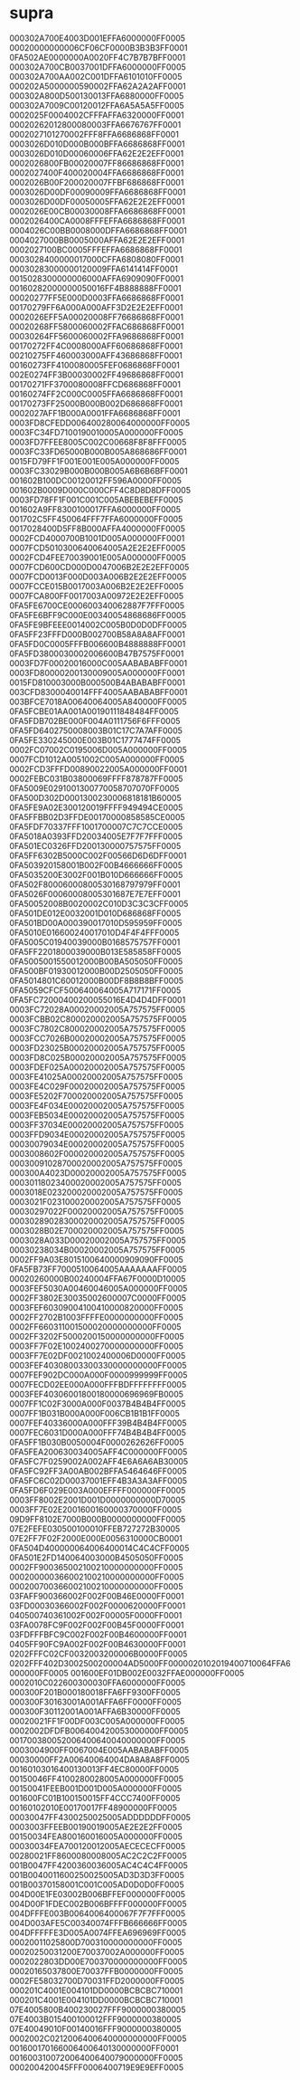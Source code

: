 # supra
000302A700E4003D001EFFA6000000FF0005 00020000000006CF06CF0000B3B3B3FF0001 0FA502AE0000000A0020FF4C7B7B7BFF0001 000302A700CB0037001DFFA6000000FF0005 000302A700AA002C001DFFA6101010FF0005 000202A5000000590002FFA62A2A2AFF0001 000302A800D500130013FFA6880000FF0005 000302A7009C00120012FFA6A5A5A5FF0005 0002025F0004002CFFFAFFA6320000FF0001 00020262012800080003FFA6676767FF0001 0002027101270002FFF8FFA6686868FF0001 0003026D010D000B000BFFA6686868FF0001 0003026D010D00060006FFA62E2E2EFF0001 0002026800FB00020007FF86686868FF0001 0002027400F400020004FFA6686868FF0001 0002026B00F200020007FFBF686868FF0001 0003026D00DF00090009FFA6686868FF0001 0003026D00DF00050005FFA62E2E2EFF0001 0002026E00CB00030008FFA6686868FF0001 0002026400CA0008FFFEFFA6686868FF0001 0004026C00BB0008000DFFA6686868FF0001 0004027000BB0005000AFFA62E2E2EFF0001 0002027100BC0005FFFEFFA6686868FF0001 0003028400000017000CFFA6808080FF0001 00030283000000120009FFA6141414FF0001 0015028300000006000AFFA6909090FF0001 00160282000000050016FF4B888888FF0001 00020277FF5E000D0003FFA6686868FF0001 00170279FF6A000A000AFF3D2E2E2EFF0001 0002026EFF5A00020008FF76686868FF0001 00020268FF5800060002FFAC686868FF0001 00030264FF5600060002FFA9686868FF0001 00170272FF4C0008000AFF60686868FF0001 00210275FF460003000AFF43686868FF0001 00160273FF4100080005FEF0686868FF0001 002E0274FF3B00030002FF49686868FF0001 00170271FF3700080008FFCD686868FF0001 00160274FF2C000C0005FFA6686868FF0001 00170273FF25000B000B002D686868FF0001 0002027AFF1B000A0001FFA6686868FF0001 0003FD8CFEDD006400280064000000FF0005 0003FC34FD7100190010005A000000FF0005 0003FD7FFEE8005C002C00668F8F8FFF0005 0003FC33FD65000B000B005A868686FF0001 0015FD79FF1F001E001E005A000000FF0005 0003FC33029B000B000B005A6B6B6BFF0001 001602B100DC00120012FF596A0000FF0005 001602B0009D000C000CFF4C8D8D8DFF0005 0003FD78FF1F001C001C005ABEBEBEFF0005 001602A9FF8300100017FFA6000000FF0005 001702C5FF450064FFF7FFA6000000FF0005 0017028400D5FF8B000AFFA4000000FF0005 0002FCD4000700B1001D005A000000FF0001 0007FCD5010300640064005A2E2E2EFF0005 0002FCD4FEE70039001E005A000000FF0005 0007FCD600CD000D0047006B2E2E2EFF0005 0007FCD0013F000D003A006B2E2E2EFF0005 0007FCCE015B0017003A006B2E2E2EFF0005 0007FCA800FF0017003A00972E2E2EFF0005 0FA5FE6700CE000600340062887F7FFF0005 0FA5FE6BFF9C000E00340054868686FF0005 0FA5FE9BFEEE0014002C005B0D0D0DFF0005 0FA5FF23FFFD000B002700B58A8A8AFF0001 0FA5FD0C0005FFFB006600B4888888FF0001 0FA5FD3800030002006600B47B7575FF0001 0003FD7F00020016000C005AABABABFF0001 0003FD80000200130009005A000000FF0001 0015FD810003000B000500B4ABABABFF0001 003CFD8300040014FFF4005AABABABFF0001 003BFCE7018A00640064005A840000FF0005 0FA5FCBE01AA001A00190111848484FF0005 0FA5FDB702BE000F004A0111756F6FFF0005 0FA5FD6402750008003B01C17C7A7AFF0005 0FA5FE330245000E003B01C1777474FF0005 0002FC07002C0195006D005A000000FF0005 0007FCD1012A0051002C005A000000FF0005 0002FCD3FFFD00890022005A000000FF0001 0002FEBC031B03800069FFFF878787FF0005 0FA5009E0291001300770058707070FF0005 0FA500D302D0001300230006818181B60005 0FA5FE9A02E300120019FFFF949494CE0005 0FA5FFBB02D3FFDE00170000858585CE0005 0FA5FDF70337FFF1001700007C7C7CCE0005 0FA5018A0393FFD20034005E7F7F7FFF0005 0FA501EC0326FFD200130000757575FF0005 0FA5FF6302B5000C002F00566D6D6DFF0001 0FA503920158001B002F00B4666666FF0005 0FA5035200E3002F001B010D666666FF0005 0FA502F80006000800530168797979FF0001 0FA5026F00060008005301687E7E7EFF0001 0FA50052008B0020002C010D3C3C3CFF0005 0FA501DE012E0032001D010D686868FF0005 0FA501BD00A000390017010D595959FF0005 0FA5010E016600240017010D4F4F4FFF0005 0FA5005C01940039000B0168575757FF0001 0FA5FF2201800039000B013E585858FF0005 0FA5005001550012000B00BA505050FF0005 0FA500BF01930012000B00D2505050FF0005 0FA5014801C60012000B00DF8B8B8BFF0005 0FA5059CFCF500640064005A717171FF0005 0FA5FC72000400200055016E4D4D4DFF0001 0003FC72028A00020002005A757575FF0005 0003FCBB02C800020002005A757575FF0005 0003FC7802C800020002005A757575FF0005 0003FCC7026B00020002005A757575FF0005 0003FD23025B00020002005A757575FF0005 0003FD8C025B00020002005A757575FF0005 0003FDEF025A00020002005A757575FF0005 0003FE41025A00020002005A757575FF0005 0003FE4C029F00020002005A757575FF0005 0003FE5202F700020002005A757575FF0005 0003FE4F034E00020002005A757575FF0005 0003FEB5034E00020002005A757575FF0005 0003FF37034E00020002005A757575FF0005 0003FFD9034E00020002005A757575FF0005 00030079034E00020002005A757575FF0005 0003008602F000020002005A757575FF0005 00030091028700020002005A757575FF0005 000300A4023D00020002005A757575FF0005 00030118023400020002005A757575FF0005 0003018E023200020002005A757575FF0005 0003021F023100020002005A757575FF0005 00030297022F00020002005A757575FF0005 00030289028300020002005A757575FF0005 0003028B02E700020002005A757575FF0005 0003028A033D00020002005A757575FF0005 00030238034B00020002005A757575FF0005 0002FF9A03E8015100640000909090FF0005 0FA5FB73FF7000510064005AAAAAAAFF0005 00020260000B00240004FFA67F0000D10005 0003FEF5030A00460046005A000000FF0005 0002FF3802E30035002600007C0000FF0005 0003FEF60309004100410000820000FF0005 0002FF2702B1003FFFFE0000000000FF0005 0002FF660311001500020000000000FF0005 0002FF3202F5000200150000000000FF0005 0003FF7F02E1002400270000000000FF0005 0003FF7E02DF0021002400006D0000FF0005 0003FEF40308003300330000000000FF0005 0007FEF902DC000A000F0000999999FF0005 0007FECD02EE000A000FFFBDFFFFFFFF0005 0003FEF40306001800180000696969FB0005 0007FF1C02F3000A000F0037B4B4B4FF0005 0007FF1B031B000A000F006CB1B1B1FF0005 0007FEF40336000A000FFF39B4B4B4FF0005 0007FEC6031D000A000FFF74B4B4B4FF0005 0FA5FF1B030B0050004F0000262626FF0005 0FA5FEA200630034005AFF4C000000FF0005 0FA5FC7F0259002A002AFF4E6A6A6AB30005 0FA5FC92FF3A00AB002BFFA5464646FF0005 0FA5FC6C02D00037001EFF4B3A3A3AFF0005 0FA5FD6F029E003A000EFFFF000000FF0005 0003FF8002E2001D001D0000000000D70005 0003FF7E02E2001600160000370000FF0005 09D9FF8102E7000B000B0000000000FF0005 07E2FEFE030500100010FFEB727272B30005 07E2FF7F02F2000E000E0056310000CB0001 0FA504D400000064006400014C4C4CFF0005 0FA501E2FD140064003000B4505050FF0005 0002FF900365002100210000000000FF0005 000200000366002100210000000000FF0005 000200700366002100210000000000FF0005 03FAFF900366002F002F00B46E0000FF0001 03FD00030366002F002F0000620000FF0001 040500740361002F002F00005F0000FF0001 03FA0078FC9F002F002F00B45F0000FF0001 03FDFFFBFC9C002F002F00B4600000FF0001 0405FF90FC9A002F002F00B4630000FF0001 0202FFFC02CF0032003200006B0000FF0005 0202FFF402D3002500200004AD5000FF0000020102019400710064FFA6000000FF0005
001600EF01DB002E0032FFAE000000FF0005
0002010C022600300030FFA6000000FF0005
000300F201B000180018FFA6FF9300FF0005
000300F30163001A001AFFA6FF0000FF0005
000300F30112001A001AFFA6B30000FF0005
00020021FF1F00DF003C005A000000FF0005
0002002DFDFB006400420053000000FF0005
001700380052006400640040000000FF0005
0003004900FF0067004E005AABABABFF0005
00030000FF2A00640064004DA8A8A8FF0005
00160103016400130013FF4EC80000FF0005
00150046FF4100280028005A000000FF0005
00150041FEEB001D001D005A000000FF0005
001600FC01B100150015FF4CCC7400FF0005
00160102010E00170017FF48900000FF0005
00030047FF4300250025005ADDDDDDFF0005
0003003FFEEB00190019005AE2E2E2FF0005
00150034FEA800160016005A000000FF0005
00030034FEA700120012005AECECECFF0005
00280021FF8600080008005AC2C2C2FF0005
001B0047FF4200360036005AC4C4C4FF0005
001B0040011600250025005AD3D3D3FF0005
001B00370158001C001C005AD0D0D0FF0005
004D00E1FE03002B006BFFEF000000FF0005
004D00F1FDEC002B006BFFFF000000FF0005
004DFFFE003B0064006400067F7F7FFF0005
004D003AFE5C00340074FFFB666666FF0005
004DFFFFFE3D005A0074FFEA696969FF0005
00020011025800D700310000000000FF0005
00020250031200E70037002A000000FF0005
0002022803DD00E700370000000000FF0005
00020165037800E70037FFB0000000FF0005
0002FE58032700D70031FFD2000000FF0005
000201C4001E004101DD0000BCBCBC710001
000201C4001E004101DD0000BCBCBC710001
07E4005800B400230027FFF9000000380005
07E4003B015400100012FFF9000000380005
07E40049010F00140016FFF9000000380005
0002002C0212006400640000000000FF0005
001600170166006400640130000000FF0001
001600310072006400640079000000FF0005
000200420045FFF0006400719E9E9EFF0005
